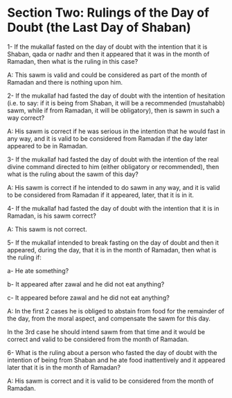 Section Two: Rulings of the Day of Doubt (the Last Day of Shaban)
=================================================================

1- If the mukallaf fasted on the day of doubt with the intention that
it is Shaban, qada or nadhr and then it appeared that it was in the
month of Ramadan, then what is the ruling in this case?

A: This sawm is valid and could be considered as part of the month of
Ramadan and there is nothing upon him.

2- If the mukallaf had fasted the day of doubt with the intention of
hesitation (i.e. to say: if it is being from Shaban, it will be a
recommended (mustahabb) sawm, while if from Ramadan, it will be
obligatory), then is sawm in such a way correct?

A: His sawm is correct if he was serious in the intention that he would
fast in any way, and it is valid to be considered from Ramadan if the
day later appeared to be in Ramadan.

3- If the mukallaf had fasted the day of doubt with the intention of
the real divine command directed to him (either obligatory or
recommended), then what is the ruling about the sawm of this day?

A: His sawm is correct if he intended to do sawm in any way, and it is
valid to be considered from Ramadan if it appeared, later, that it is in
it.

4- If the mukallaf had fasted the day of doubt with the intention that
it is in Ramadan, is his sawm correct?

A: This sawm is not correct.

5- If the mukallaf intended to break fasting on the day of doubt and
then it appeared, during the day, that it is in the month of Ramadan,
then what is the ruling if:

a- He ate something?

b- It appeared after zawal and he did not eat anything?

c- It appeared before zawal and he did not eat anything?

A: In the first 2 cases he is obliged to abstain from food for the
remainder of the day, from the moral aspect, and compensate the sawm for
this day.

In the 3rd case he should intend sawm from that time and it would be
correct and valid to be considered from the month of Ramadan.

6- What is the ruling about a person who fasted the day of doubt with
the intention of being from Shaban and he ate food inattentively and it
appeared later that it is in the month of Ramadan?

A: His sawm is correct and it is valid to be considered from the month
of Ramadan.


